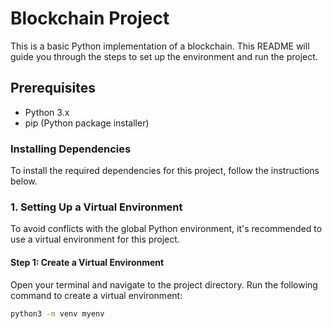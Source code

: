 # Blockchain Project

This is a basic Python implementation of a blockchain. This README will guide you through the steps to set up the environment and run the project.

## Prerequisites

- Python 3.x
- pip (Python package installer)

### Installing Dependencies

To install the required dependencies for this project, follow the instructions below.

### 1. Setting Up a Virtual Environment

To avoid conflicts with the global Python environment, it's recommended to use a virtual environment for this project.

#### Step 1: Create a Virtual Environment

Open your terminal and navigate to the project directory. Run the following command to create a virtual environment:

```bash
python3 -m venv myenv
